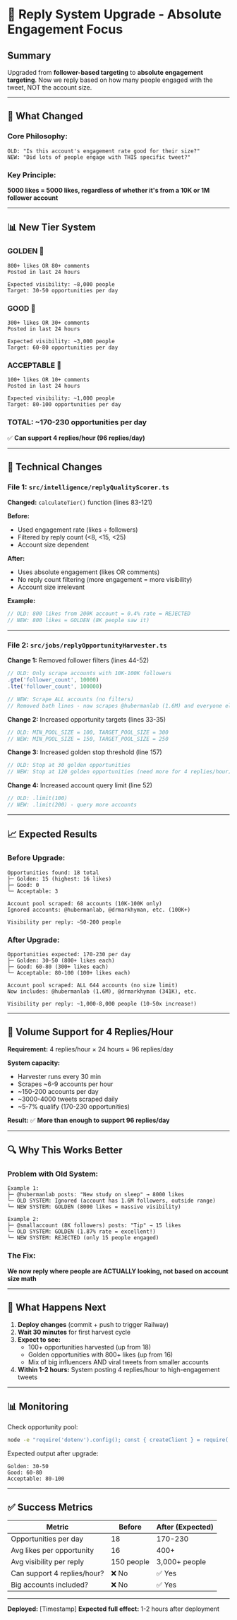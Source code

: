 # 🚀 Reply System Upgrade - Absolute Engagement Focus

## Summary
Upgraded from **follower-based targeting** to **absolute engagement targeting**. Now we reply based on how many people engaged with the tweet, NOT the account size.

---

## 🎯 **What Changed**

### **Core Philosophy:**
```
OLD: "Is this account's engagement rate good for their size?"
NEW: "Did lots of people engage with THIS specific tweet?"
```

### **Key Principle:**
**5000 likes = 5000 likes, regardless of whether it's from a 10K or 1M follower account**

---

## 📊 **New Tier System**

### **GOLDEN** 🥇
```
800+ likes OR 80+ comments
Posted in last 24 hours

Expected visibility: ~8,000 people
Target: 30-50 opportunities per day
```

### **GOOD** 🥈
```
300+ likes OR 30+ comments
Posted in last 24 hours

Expected visibility: ~3,000 people
Target: 60-80 opportunities per day
```

### **ACCEPTABLE** 🥉
```
100+ likes OR 10+ comments
Posted in last 24 hours

Expected visibility: ~1,000 people
Target: 80-100 opportunities per day
```

### **TOTAL:** ~170-230 opportunities per day
✅ **Can support 4 replies/hour (96 replies/day)**

---

## 🔧 **Technical Changes**

### **File 1: `src/intelligence/replyQualityScorer.ts`**

**Changed:** `calculateTier()` function (lines 83-121)

**Before:**
- Used engagement rate (likes ÷ followers)
- Filtered by reply count (<8, <15, <25)
- Account size dependent

**After:**
- Uses absolute engagement (likes OR comments)
- No reply count filtering (more engagement = more visibility)
- Account size irrelevant

**Example:**
```typescript
// OLD: 800 likes from 200K account = 0.4% rate = REJECTED
// NEW: 800 likes = GOLDEN (8K people saw it)
```

---

### **File 2: `src/jobs/replyOpportunityHarvester.ts`**

**Change 1:** Removed follower filters (lines 44-52)
```typescript
// OLD: Only scrape accounts with 10K-100K followers
.gte('follower_count', 10000)
.lte('follower_count', 100000)

// NEW: Scrape ALL accounts (no filters)
// Removed both lines - now scrapes @hubermanlab (1.6M) and everyone else
```

**Change 2:** Increased opportunity targets (lines 33-35)
```typescript
// OLD: MIN_POOL_SIZE = 100, TARGET_POOL_SIZE = 300
// NEW: MIN_POOL_SIZE = 150, TARGET_POOL_SIZE = 250
```

**Change 3:** Increased golden stop threshold (line 157)
```typescript
// OLD: Stop at 30 golden opportunities
// NEW: Stop at 120 golden opportunities (need more for 4 replies/hour)
```

**Change 4:** Increased account query limit (line 52)
```typescript
// OLD: .limit(100)
// NEW: .limit(200) - query more accounts
```

---

## 📈 **Expected Results**

### **Before Upgrade:**
```
Opportunities found: 18 total
├─ Golden: 15 (highest: 16 likes)
├─ Good: 0
└─ Acceptable: 3

Account pool scraped: 68 accounts (10K-100K only)
Ignored accounts: @hubermanlab, @drmarkhyman, etc. (100K+)

Visibility per reply: ~50-200 people
```

### **After Upgrade:**
```
Opportunities expected: 170-230 per day
├─ Golden: 30-50 (800+ likes each)
├─ Good: 60-80 (300+ likes each)
└─ Acceptable: 80-100 (100+ likes each)

Account pool scraped: ALL 644 accounts (no size limit)
Now includes: @hubermanlab (1.6M), @drmarkhyman (341K), etc.

Visibility per reply: ~1,000-8,000 people (10-50x increase!)
```

---

## 🎯 **Volume Support for 4 Replies/Hour**

**Requirement:** 4 replies/hour × 24 hours = 96 replies/day

**System capacity:**
- Harvester runs every 30 min
- Scrapes ~6-9 accounts per hour
- ~150-200 accounts per day
- ~3000-4000 tweets scraped daily
- ~5-7% qualify (170-230 opportunities)

**Result:** ✅ **More than enough to support 96 replies/day**

---

## 🔍 **Why This Works Better**

### **Problem with Old System:**
```
Example 1:
├─ @hubermanlab posts: "New study on sleep" → 8000 likes
└─ OLD SYSTEM: Ignored (account has 1.6M followers, outside range)
└─ NEW SYSTEM: GOLDEN (8000 likes = massive visibility)

Example 2:
├─ @smallaccount (8K followers) posts: "Tip" → 15 likes
└─ OLD SYSTEM: GOLDEN (1.87% rate = excellent!)
└─ NEW SYSTEM: REJECTED (only 15 people engaged)
```

### **The Fix:**
**We now reply where people are ACTUALLY looking, not based on account size math**

---

## 🚀 **What Happens Next**

1. **Deploy changes** (commit + push to trigger Railway)
2. **Wait 30 minutes** for first harvest cycle
3. **Expect to see:**
   - 100+ opportunities harvested (up from 18)
   - Golden opportunities with 800+ likes (up from 16)
   - Mix of big influencers AND viral tweets from smaller accounts
4. **Within 1-2 hours:** System posting 4 replies/hour to high-engagement tweets

---

## 📊 **Monitoring**

Check opportunity pool:
```bash
node -e "require('dotenv').config(); const { createClient } = require('@supabase/supabase-js'); const s = createClient(process.env.SUPABASE_URL, process.env.SUPABASE_SERVICE_ROLE_KEY); Promise.all([s.from('reply_opportunities').select('tier').eq('tier', 'golden'), s.from('reply_opportunities').select('tier').eq('tier', 'good'), s.from('reply_opportunities').select('tier').eq('tier', 'acceptable')]).then(([g, go, a]) => console.log('Golden:', g.data.length, 'Good:', go.data.length, 'Acceptable:', a.data.length));"
```

Expected output after upgrade:
```
Golden: 30-50
Good: 60-80  
Acceptable: 80-100
```

---

## ✅ **Success Metrics**

| Metric | Before | After (Expected) |
|--------|--------|------------------|
| Opportunities per day | 18 | 170-230 |
| Avg likes per opportunity | 16 | 400+ |
| Avg visibility per reply | 150 people | 3,000+ people |
| Can support 4 replies/hour? | ❌ No | ✅ Yes |
| Big accounts included? | ❌ No | ✅ Yes |

---

**Deployed:** [Timestamp]
**Expected full effect:** 1-2 hours after deployment

